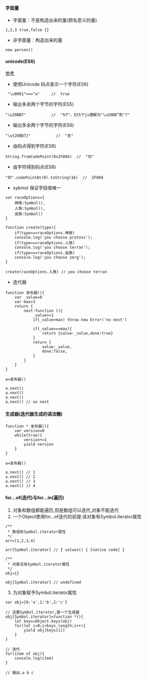 #### 字面量
* 字面量：不是构造出来的量(顾名思义的量)
```
1,2,3 true,false {}
```
* 非字面量：构造出来的量
```
new person()
```

#### unicode(ES6)
[参考](https://es6.ruanyifeng.com/#docs/string)
* 使用Unicode 码点表示一个字符(ES6)
```
 "\u0061"==="a"     //  true
```
* 输出多余两个字节的字符(ES5)
```
"\u20BB7"           //  "₻7"，ES5下js理解为"\u20BB”和"7"
```
* 输出多余两个字节的字符(ES6)
```
"\u{20BB7}"           //  "吉"
```
* 由码点得到字符(ES6)
```
String.fromCodePoint(0x2F804)  //  "你"
```
* 由字符得到码点(ES6)
```
"你".codePointAt(0).toString(16)  //  2F804
```
* sybmol
保证字段值唯一
```
var raceOptions={
    神族:Symbol(),
    人族:Symbol(),
    虫族:Symbol()
}

function create(type){
    if(type===raceOptions.神族)
    console.log('you choose protoss');
    if(type===raceOptions.人族)
    console.log('you choose terran');
    if(type===raceOptions.虫族)
    console.log('you choose zerg');
}

create(raceOptions.人族) // you choose terran
```
* 迭代器
```
function 发布器(){
    var _value=0
    var max=3
    return {
        next:function (){
            _value+=1
            if(_value>max) throw new Error('no next')

            if(_value===max){
                return {value:_value,done:true}
            }
            return {
                value:_value,
                done:false,
            }
        }
    }
}

a=发布器()

a.next()
a.next()
a.next()
a.next() // no next
```
#### 生成器(迭代器生成的语法糖)
```
function * 发布器(){
    var version=0
    while(true){
        version+=1
        yield version   
    }
}

a=发布器()

a.next() // 1
a.next() // 2
a.next() // 3
a.next() // 4 
```

#### for...of(迭代)与for...in(遍历) 
1. 对象和数组都能遍历,但是数组可以迭代,对象不能迭代
2. 一个Object使用for...of迭代的前提:该对象有Symbol.iterator属性
```
/**
 * 数组有Symbol.iterator属性
 */
arr=[1,2,3,4]

arr[Symbol.iterator] // ƒ values() { [native code] }

/**
 * 对象没有Symbol.iterator属性
 */
obj={}

obj[Symbol.iterator] // undefined
```
3. 为对象赋予Symbol.iterator属性
```
var obj={0:'a',1:'b',2:'c'}

// 设置Symbol.iterator,是一个生成器
obj[Symbol.iterator]=function *(){
    let keys=Object.keys(obj)
    for(let i=0;i<keys.length;i++){
        yield obj[keys[i]]
    }
}

// 迭代
for(item of obj){
    console.log(item)
} 

// 输出:a b c
```

